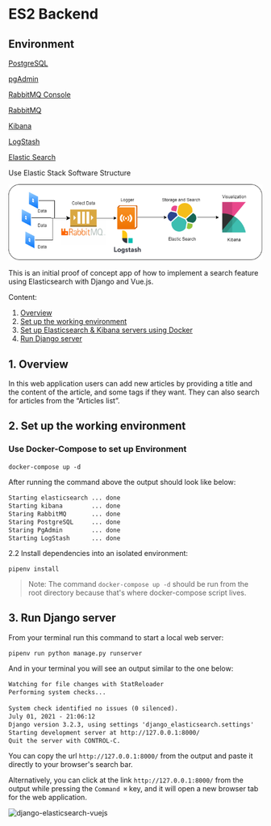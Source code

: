 # ES2 Backend

## Environment

[PostgreSQL](127.0.0.1:5432)

[pgAdmin](127.0.0.1:9101)

[RabbitMQ Console](127.0.0.1:15672)

[RabbitMQ](127.0.0.1:5672)

[Kibana](127.0.0.1:5601)

[LogStash](127.0.0.1:5000)

[Elastic Search](127.0.0.1:65536)

Use Elastic Stack Software Structure

![](./doc/ELK.png)

This is an initial proof of concept app of how to implement a search feature using Elasticsearch with Django and Vue.js.

Content:
1. [Overview](#1-overview)
2. [Set up the working environment](#2-set-up-the-working-environment)
3. [Set up Elasticsearch & Kibana servers using Docker](#3-set-up-elasticsearch--kibana-servers-using-docker)
4. [Run Django server](#4-run-django-server)


## 1. Overview

In this web application users can add new articles by providing a title and the content of the 
article, and some tags if they want. They can also search for articles from the “Articles list”.

## 2. Set up the working environment

### Use Docker-Compose to set up Environment

```shell
docker-compose up -d
```

After running the command above the output should look like below:

```commandline
Starting elasticsearch ... done
Starting kibana        ... done
Staring RabbitMQ       ... done
Staring PostgreSQL     ... done
Staring PgAdmin        ... done
Starting LogStash      ... done
```

2.2 Install dependencies into an isolated environment:

```commandline
pipenv install
```


> Note: The command `docker-compose up -d` should be run from the root directory because that's where 
> docker-compose script lives.

## 3. Run Django server

From your terminal run this command to start a local web server: 

```commandline
pipenv run python manage.py runserver
```

And in your terminal you will see an output similar to the one below:

```commandline
Watching for file changes with StatReloader
Performing system checks...

System check identified no issues (0 silenced).
July 01, 2021 - 21:06:12
Django version 3.2.3, using settings 'django_elasticsearch.settings'
Starting development server at http://127.0.0.1:8000/
Quit the server with CONTROL-C.
```

You can copy the url `http://127.0.0.1:8000/` from the output and paste it directly to your browser's search bar.

Alternatively, you can click at the link `http://127.0.0.1:8000/` from the output while pressing the `Command ⌘` key, and it
will open a new browser tab for the web application.

![django-elasticsearch-vuejs](img/demo.gif "django-elasticsearch-vuejs")


